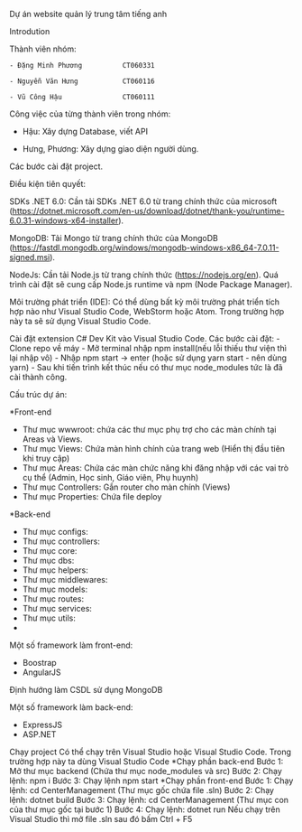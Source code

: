 Dự án website quản lý trung tâm tiếng anh

Introdution

Thành viên nhóm:           

    - Đặng Minh Phương          CT060331
    
    - Nguyễn Văn Hưng           CT060116
    
    - Vũ Công Hậu               CT060111

Công việc của từng thành viên trong nhóm:
- Hậu: Xây dựng Database, viết API

- Hưng, Phương: Xây dựng giao diện người dùng.

Các bước cài đặt project.

Điều kiện tiên quyết:

SDKs .NET 6.0: Cần tải SDKs .NET 6.0 từ trang chính thức của microsoft (https://dotnet.microsoft.com/en-us/download/dotnet/thank-you/runtime-6.0.31-windows-x64-installer).

MongoDB: Tải Mongo từ trang chính thức của MongoDB (https://fastdl.mongodb.org/windows/mongodb-windows-x86_64-7.0.11-signed.msi).

NodeJs: Cần tải Node.js từ trang chính thức (https://nodejs.org/en). Quá trình cài đặt sẽ cung cấp Node.js runtime và npm (Node Package Manager).

Môi trường phát triển (IDE): Có thể dùng bất kỳ môi trường phát triển tích hợp nào như Visual Studio Code, WebStorm hoặc Atom. Trong trường hợp này ta sẽ sử dụng Visual Studio Code.

Cài đặt extension C# Dev Kit vào Visual Studio Code.
Các bước cài đặt: - Clone repo về máy - Mở terminal nhập npm install(nếu lỗi thiếu thư viện thì lại nhập vô) - Nhập npm start -> enter (hoặc sử dụng yarn start - nên dùng yarn) - Sau khi tiến trình kết thúc nếu có thư mục node_modules tức là đã cài thành công.

Cấu trúc dự án:

*Front-end
- Thư mục wwwroot: chứa các thư mục phụ trợ cho các màn chính tại Areas và Views.
- Thư mục Views: Chứa màn hình chính của trang web (Hiển thị đầu tiên khi truy cập)
- Thư mục Areas: Chứa các màn chức năng khi đăng nhập với các vai trò cụ thể (Admin, Học sinh, Giáo viên, Phụ huynh)
- Thư mục Controllers: Gắn router cho màn chính (Views)
- Thư mục Properties: Chứa file deploy

*Back-end
- Thư mục configs:
- Thư mục controllers:
- Thư mục core:
- Thư mục dbs:
- Thư mục helpers:
- Thư mục middlewares:
- Thư mục models:
- Thư mục routes:
- Thư mục services:
- Thư mục utils:
- 
Một số framework làm front-end:

- Boostrap
- AngularJS

Định hướng làm CSDL sử dụng MongoDB

Một số framework làm back-end:
- ExpressJS
- ASP.NET

Chạy project
Có thể chạy trên Visual Studio hoặc Visual Studio Code. Trong trường hợp này ta dùng Visual Studio Code
*Chạy phần back-end
Bước 1: Mở thư mục backend (Chứa thư mục node_modules và src)
Bước 2: Chạy lệnh: npm i
Bước 3: Chạy lệnh npm start
*Chạy phần front-end
Bước 1: Chạy lệnh: cd CenterManagement (Thư mục gốc chứa file .sln)
Bước 2: Chạy lệnh: dotnet build
Bước 3: Chạy lệnh: cd CenterManagement (Thư mục con của thư mục gốc tại bước 1)
Bước 4: Chạy lệnh: dotnet run
Nếu chạy trên Visual Studio thì mở file .sln sau đó bấm Ctrl + F5
